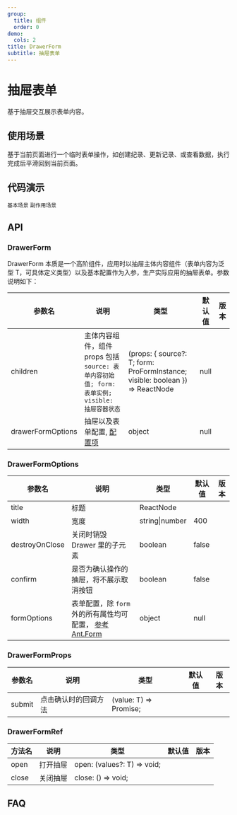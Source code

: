 ```yaml
---
group:
  title: 组件
  order: 0
demo:
  cols: 2
title: DrawerForm
subtitle: 抽屉表单
---
```


# 抽屉表单

基于抽屉交互展示表单内容。

## 使用场景

基于当前页面进行一个临时表单操作，如创建纪录、更新记录、或查看数据，执行完成后平滑回到当前页面。

## 代码演示

<code src="./demo/basic.tsx" description="主体内容为表单域元素集合，打开抽屉时进行表单赋值，提交操作时表单值作为回调函数参数，并通过回调响应值控制抽屉的显隐。
">基本场景</code>
<code src="./demo/effect.tsx" description="当抽屉显隐状态变更时，进行副作用处理，如抽屉打开时请求远程数据">副作用场景</code>

## API

### DrawerForm

DrawerForm 本质是一个高阶组件，应用时以抽屉主体内容组件（表单内容为泛型 T，可具体定义类型）以及基本配置作为入参，生产实际应用的抽屉表单。参数说明如下：

| 参数名            | 说明                                                                                          | 类型                                                                          | 默认值 | 版本 |
| ----------------- | --------------------------------------------------------------------------------------------- | ----------------------------------------------------------------------------- | ------ | ---- |
| children          | 主体内容组件，组件 props 包括 `source: 表单内容初始值; form: 表单实例; visible: 抽屉容器状态` | (props: { source?: T; form: ProFormInstance; visible: boolean }) => ReactNode | null   |      |
| drawerFormOptions | 抽屉以及表单配置, [配置项](#DrawerFormOptions)                                                | object                                                                        | null   |      |

### DrawerFormOptions

| 参数名         | 说明                                                                                                                | 类型           | 默认值 | 版本 |
| -------------- | ------------------------------------------------------------------------------------------------------------------- | -------------- | ------ | ---- |
| title          | 标题                                                                                                                | ReactNode      |        |      |
| width          | 宽度                                                                                                                | string\|number | 400    |      |
| destroyOnClose | 关闭时销毁 Drawer 里的子元素                                                                                        | boolean        | false  |      |
| confirm        | 是否为确认操作的抽屉，将不展示取消按钮                                                                              | boolean        | false  |      |
| formOptions    | 表单配置，除 `form` 外的所有属性均可配置， [参考 Ant.Form](https://ant-design.antgroup.com/components/form-cn#form) | object         | null   |      |

### DrawerFormProps

| 参数名 | 说明                 | 类型                            | 默认值 | 版本 |
| ------ | -------------------- | ------------------------------- | ------ | ---- |
| submit | 点击确认时的回调方法 | (value: T) => Promise<boolean>; |        |      |

### DrawerFormRef

| 方法名 | 说明     | 类型                        | 默认值 | 版本 |
| ------ | -------- | --------------------------- | ------ | ---- |
| open   | 打开抽屉 | open: (values?: T) => void; |        |      |
| close  | 关闭抽屉 | close: () => void;          |        |      |

## FAQ
